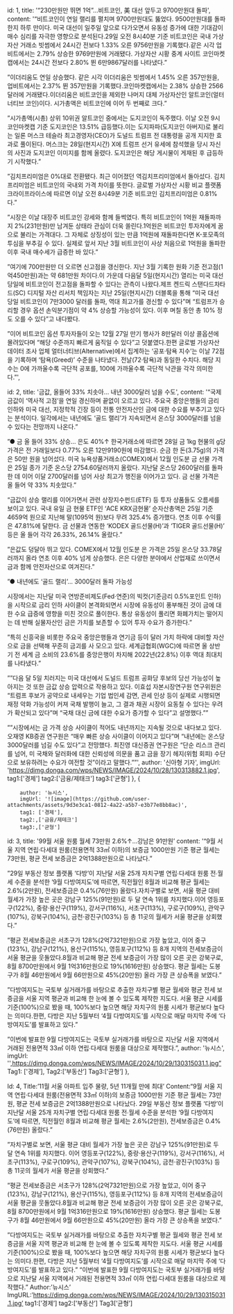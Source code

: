    id: 1,
        title: '“230만원만 뛰면 1억”…비트코인, 美 대선 앞두고 9700만원대 돌파',
        content: '“비트코인이 연일 랠리를 펼치며 9700만원대도 뚫었다. 9500만원대를 돌파한지 하루 만이다. 미국 대선이 일주일 앞으로 다가오면서 유동성 증가에 대한 기대감이 매수 심리를 자극한 영향으로 분석된다.29일 오전 8시40분 기준 비트코인은 국내 가상자산 거래소 빗썸에서 24시간 전보다 1.33% 오른 9756만원을 기록했다.같은 시각 업비트에서는 2.79% 상승한 9769만원에 거래됐다. 가상자산 시황 중계 사이트 코인마켓캡에서는 24시간 전보다 2.80% 뛴 6만9867달러를 나타냈다.”

”이더리움도 연일 상승했다. 같은 시각 이더리움은 빗썸에서 1.45% 오른 357만원을, 업비트에서는 2.37% 뛴 357만원을 기록했다.코인마켓캡에서는 2.38% 상승한 2566달러에 거래됐다.이더리움은 비트코인을 제외한 나머지 대체 가상자산인 알트코인(얼터너티브 코인)이다. 시가총액은 비트코인에 이어 두 번째로 크다.”

”시가총액(시총) 상위 10위권 알트코인 중에서는 도지코인이 독주했다. 이날 오전 9시 코인마켓캡 기준 도지코인은 13.51% 급등했다.이는 도지파파(도지코인 아버지)로 불리는 일론 머스크 테슬라 최고경영자(CEO)가 도널드 트럼프 전 대통령을 공개 지지한 효과로 풀이된다. 머스크는 28일(현지시간) X에 트럼프 선거 유세에 참석했을 당시 자신의 사진과 도지코인 이미지를 함께 올렸다. 도지코인은 해당 게시물이 게재된 후 급등하기 시작했다.”

”김치프리미엄은 0%대로 전환됐다. 최근 이어졌던 역김치프리미엄에서 돌아섰다. 김치프리미엄은 비트코인의 국내외 가격 차이를 뜻한다. 글로벌 가상자산 시황 비교 플랫폼 크라이프라이스에 따르면 이날 오전 8시49분 기준 비트코인 김치프리미엄은 0.81%다.”

”시장은 이날 대장주 비트코인 강세와 함께 들썩였다. 특히 비트코인이 1억원 재돌파까지 2%(231만원)만 남겨둔 상태라 관심이 더욱 쏠린다.1억원은 비트코인 투자자에게 꿈으로 불리는 가격대다. 그 자체로 상징성이 있는 만큼 1억원에 재돌파한다면 K-포모족의 투심을 부추길 수 있다. 실제로 앞서 지난 3월 비트코인이 사상 처음으로 1억원을 돌파한 이후 국내 매수세가 급증한 바 있다.”

”여기에 700만원만 더 오르면 신고점을 갱신한다. 지난 3월 기록한 원화 기준 전고점(1억450만원)과는 약 681만원 차이다.이 가운데 다음달 5일(현지시간) 열리는 미국 대선 당일에 비트코인이 전고점을 돌파할 수 있다는 관측이 나왔다.제프 켄드릭 스탠다드차타드(SC) 디지털 자산 리서치 책임자는 지난 25일(현지시간) 더블록을 통해 “미국 대선 당일 비트코인이 7만3000 달러를 돌파, 역대 최고가를 경신할 수 있다”며 “트럼프가 승리할 경우 옵션 손익분기점이 약 4% 상승할 가능성이 있다. 이후 며칠 동안 총 10% 정도 오를 수 있다”고 내다봤다.

”이어 비트코인 옵션 투자자들이 오는 12월 27일 만기 행사가 8만달러 이상 콜옵션에 몰려있다며 “해당 수준까지 빠르게 움직일 수 있다”고 덧붙였다.한편 글로벌 가상자산 데이터 조사 업체 얼터너티브(Alternative)에서 집계하는 ‘공포·탐욕 지수’는 이날 72점을 기록하며 ‘탐욕(Greed)’ 수준을 나타냈다. 전날(72·탐욕)과 동일한 수치다. 해당 지수는 0에 가까울수록 극단적 공포를, 100에 가까울수록 극단적 낙관을 각각 의미한다.”',


id: 2,
        title: '금값, 올들어 33% 치솟아… 내년 3000달러 넘을 수도',
        content: '“국제 금값이 ‘역사적 고점’을 연일 경신하며 끝없이 오르고 있다. 주요국 중앙은행들의 금리 인하와 미국 대선, 지정학적 긴장 등이 전통 안전자산인 금에 대한 수요를 부추기고 있다는 분석이다. 일각에서는 내년에도 ‘골드 랠리’가 지속되면서 온스당 3000달러를 넘을 수 있다는 전망까지 나온다.”

”● 금 올 들어 33% 상승… 은도 40%↑
한국거래소에 따르면 28일 금 1kg 현물의 g당 가격은 전 거래일보다 0.77% 오른 12만9190원에 마감했다. 순금 한 돈(3.75g)의 가격은 50만 원을 넘어섰다. 미국 뉴욕상품거래소(COMEX)에서 12월 인도분 금 선물 가격은 25일 종가 기준 온스당 2754.60달러까지 올랐다. 지난달 온스당 2600달러를 돌파한 데 이어 이달 2700달러를 넘어 사상 최고가 행진을 이어가고 있다. 금 선물 가격은 올 들어 약 33% 치솟았다.”


“금값이 상승 랠리를 이어가면서 관련 상장지수펀드(ETF) 등 투자 상품들도 오름세를 보이고 있다. 국내 유일 금 현물 ETF인 ‘ACE KRX금현물’ 순자산총액은 25일 기준 4659억 원으로 지난해 말(1095억 원)보다 무려 325.4% 증가했다. 연초 이후 수익률은 47.81%에 달한다. 금 선물과 연동한 ‘KODEX 골드선물(H)’과 ‘TIGER 골드선물(H)’ 등은 올 들어 각각 26.33%, 26.14% 올랐다.”

”은값도 덩달아 뛰고 있다. COMEX에서 12월 인도분 은 가격은 25일 온스당 33.78달러까지 올라 연초 이후 40% 넘게 상승했다. 은은 다양한 분야에서 산업재로 쓰이면서 금과 함께 안전자산으로 여겨진다.”

”● 내년에도 ‘골드 랠리’… 3000달러 돌파 가능성


시장에서는 지난달 미국 연방준비제도(Fed·연준)의 빅컷(기준금리 0.5%포인트 인하)을 시작으로 금리 인하 사이클이 본격화되면서 시장에 유동성이 풍부해진 것이 금에 대한 수요 급증에 영향을 미친 것으로 풀이한다. 통상 유동성이 풀리면 화폐가치는 떨어지는 데 반해 실물자산인 금은 가치를 보존할 수 있어 투자 수요가 증가한다.”

”특히 신흥국을 비롯한 주요국 중앙은행들과 연기금 등이 달러 가치 하락에 대비할 자산으로 금을 선택해 꾸준히 금괴를 사 모으고 있다. 세계금협회(WGC)에 따르면 올 상반기 전 세계 금 소비의 23.6%를 중앙은행이 차지해 2022년(22.8%) 이후 역대 최대치를 나타냈다.”

””다음 달 5일 치러지는 미국 대선에서 도널드 트럼프 공화당 후보의 당선 가능성이 높아지는 것 또한 금값 상승 압력으로 작용하고 있다. 이효섭 자본시장연구원 연구위원은 “트럼프 후보가 공약으로 내세우는 기업 법인세 감면, 관세 인상 등이 실제로 시행되면 재정 악화 가능성이 커져 국채 발행이 늘고, 그 결과 채권 시장이 요동칠 수 있다는 우려가 확산되고 있다”며 “국채 대신 금에 대한 수요가 증가할 수 있다”고 설명했다.””

””시장에서는 금 가격 상승 사이클이 적어도 내년까지는 지속될 것으로 내다보고 있다. 오재영 KB증권 연구원은 “매우 빠른 상승 사이클이 이어지고 있다”며 “내년에는 온스당 3000달러를 넘길 수도 있다”고 전망했다. 최진영 대신증권 연구원은 “단순 리스크 관리를 넘어, 미 국채와 달러화에 대한 신뢰성에 의문을 품고 금을 장기 헤지(위험 회피) 수단으로 보유하려는 수요가 여전할 것”이라고 말했다.””',
        author: '신아형 기자',
        imgUrl: 'https://dimg.donga.com/wps/NEWS/IMAGE/2024/10/28/130313882.1.jpg',
        tag1:['경제']
        tag2:['금융/제태크']
        tag3:['균형']
    },
 {

        author: '뉴시스',
        imgUrl: '![image](https://github.com/user-attachments/assets/9d3e3ca1-0812-4a22-a5b7-e3b77e8bb8ac)',
        tag1: ['경제'],
        tag2:,['금융/제테크']
        tag3:,['균형']

id: 3,
        title: '99월 서울 원룸 월세 73만원 2.6%↑…강남은 91만원’
        content: '“9월 서울 지역 연립·다세대 원룸(전용면적 33㎡ 이하)의 보증금 1000만원 기준 평균 월세는 73만원, 평균 전세 보증금은 2억1388만원으로 나타났다.”

”29일 부동산 정보 플랫폼 ‘다방’이 지난달 서울 25개 자치구별 연립∙다세대 원룸 전∙월세 수준을 분석한 ‘9월 다방여지도’에 따르면, 직전월인 8월과 비교해 평균 월세는 2.6%(2만원), 전세보증금은 0.4%(76만원) 올랐다.자치구별로 보면, 서울 평균 대비 월세가 가장 높은 곳은 강남구 125%(91만원)로 두 달 연속 1위를 차지했다.이어 영등포구(122%), 중랑·용산구(119%), 강서구(116%), 서초구(113%), 구로구(109%), 관악구(107%), 강북구(104%), 금천·광진구(103%) 등 총 11곳의 월세가 서울 평균을 상회했다.”

”평균 전세보증금은 서초구가 128%(2억7321만원)으로 가장 높았고, 이어 중구(123%), 강남구(121%), 용산구(115%), 영등포구(112%) 등 8개 지역의 전세보증금이 서울 평균을 웃돌았다.8월과 비교해 평균 전세 보증금이 가장 많이 오른 곳은 강북구로, 8월 8700만원에서 9월 1억316만원으로 19%(1616만원) 상승했다. 평균 월세는 도봉구가 8월 46만원에서 9월 66만원으로 45%(20만원) 올라 가장 큰 상승폭을 보였다.”

”다방여지도는 국토부 실거래가를 바탕으로 추출한 자치구별 평균 월세와 평균 전세 보증금을 서울 지역 평균과 비교해 한 눈에 볼 수 있도록 제작한 지도다. 서울 평균 시세를 기준(100%)으로 봤을 때, 100%보다 높으면 해당 자치구의 원룸 시세가 평균보다 높다는 의미다.한편, 다방은 지난 5월부터 ‘4월 다방여지도’를 시작으로 매달 마지막 주에 ‘다방여지도’를 발표하고 있다.”

”이번에 발표한 9월 다방여지도는 국토부 실거래가를 바탕으로 지난달 서울 지역에서 거래된 전용면적 33㎡ 이하 연립∙다세대 원룸을 대상으로 제작했다.”,
        author: '뉴시스',
        imgUrl: '',https://dimg.donga.com/wps/NEWS/IMAGE/2024/10/29/130315031.1.jpg”
        Tag1: ['경제’],
Tag2:[’부동산’]
Tag3:[’균형’]
    },

Id: 4,
Title:’11월 서울 아파트 입주 물량, 5년 11개월 만에 최대’
Content:“9월 서울 지역 연립·다세대 원룸(전용면적 33㎡ 이하)의 보증금 1000만원 기준 평균 월세는 73만원, 평균 전세 보증금은 2억1388만원으로 나타났다.
29일 부동산 정보 플랫폼 ‘다방’이 지난달 서울 25개 자치구별 연립∙다세대 원룸 전∙월세 수준을 분석한 ‘9월 다방여지도’에 따르면, 직전월인 8월과 비교해 평균 월세는 2.6%(2만원), 전세보증금은 0.4%(76만원) 올랐다.”

”자치구별로 보면, 서울 평균 대비 월세가 가장 높은 곳은 강남구 125%(91만원)로 두 달 연속 1위를 차지했다. 이어 영등포구(122%), 중랑·용산구(119%), 강서구(116%), 서초구(113%), 구로구(109%), 관악구(107%), 강북구(104%), 금천·광진구(103%) 등 총 11곳의 월세가 서울 평균을 상회했다.”

”평균 전세보증금은 서초구가 128%(2억7321만원)으로 가장 높았고, 이어 중구(123%), 강남구(121%), 용산구(115%), 영등포구(112%) 등 8개 지역의 전세보증금이 서울 평균을 웃돌았다.8월과 비교해 평균 전세 보증금이 가장 많이 오른 곳은 강북구로, 8월 8700만원에서 9월 1억316만원으로 19%(1616만원) 상승했다. 평균 월세는 도봉구가 8월 46만원에서 9월 66만원으로 45%(20만원) 올라 가장 큰 상승폭을 보였다.”

”다방여지도는 국토부 실거래가를 바탕으로 추출한 자치구별 평균 월세와 평균 전세 보증금을 서울 지역 평균과 비교해 한 눈에 볼 수 있도록 제작한 지도다. 서울 평균 시세를 기준(100%)으로 봤을 때, 100%보다 높으면 해당 자치구의 원룸 시세가 평균보다 높다는 의미다.한편, 다방은 지난 5월부터 ‘4월 다방여지도’를 시작으로 매달 마지막 주에 ‘다방여지도’를 발표하고 있다.”
“이번에 발표한 9월 다방여지도는 국토부 실거래가를 바탕으로 지난달 서울 지역에서 거래된 전용면적 33㎡ 이하 연립∙다세대 원룸을 대상으로 제작했다.”
Author:’뉴시스’
ImgURL:’https://dimg.donga.com/wps/NEWS/IMAGE/2024/10/29/130315031.1.jpg’
tag1:[’경제’]
tag2:[’부동산’]
Tag3[’균형’]


